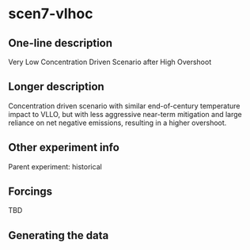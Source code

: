 <!--- This file contains a number of sections -->
<!--- They are bounded by comments like this -->
<!--- Do not edit these sections by hand -->
<!--- Start title -->
# scen7-vlhoc
<!--- End title -->

## One-line description

<!--- Start one-line-description -->
Very Low Concentration Driven Scenario after High Overshoot
<!--- End one-line-description -->

## Longer description

<!--- Start longer-description -->
Concentration driven scenario with similar end-of-century temperature impact to VLLO, but with less aggressive near-term mitigation and large reliance on net negative emissions, resulting in a higher overshoot.
<!--- End longer-description -->

## Other experiment info

<!--- Start other-experiment-info -->
Parent experiment: historical
<!--- End other-experiment-info -->

## Forcings

<!--- Start forcings -->
TBD
<!--- End forcings -->

## Generating the data

<!--- TODO: auto-generate this -->
